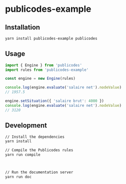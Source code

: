 # publicodes-example



## Installation

```sh
yarn install publicodes-example publicodes
```

## Usage

```typescript
import { Engine } from 'publicodes'
import rules from 'publicodes-example'

const engine = new Engine(rules)

console.log(engine.evaluate('salaire net').nodeValue)
// 1957.5

engine.setSituation({ 'salaire brut': 4000 })
console.log(engine.evaluate('salaire net').nodeValue)
// 3120
```

## Development

```sh
// Install the dependencies
yarn install

// Compile the Publicodes rules
yarn run compile



// Run the documentation server
yarn run doc
```
